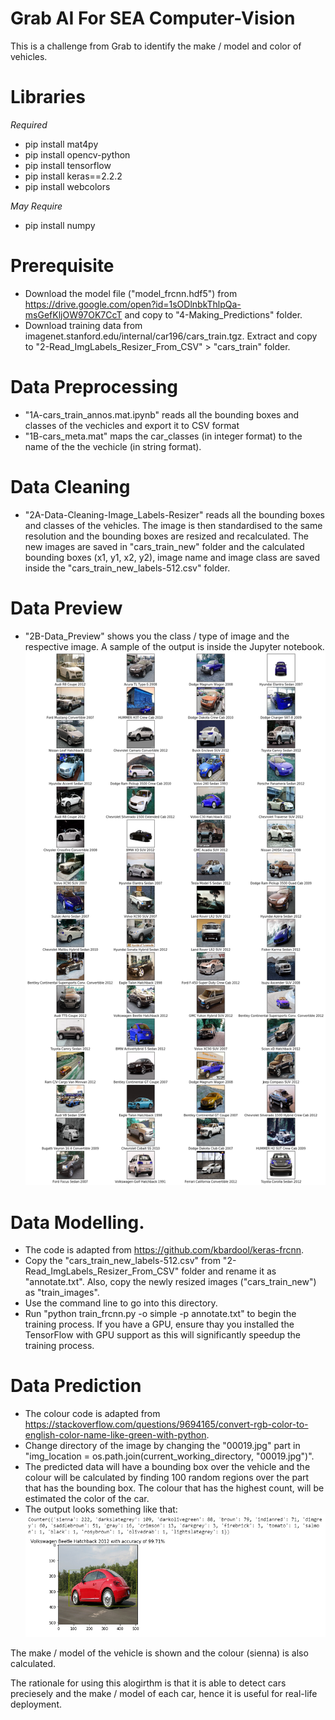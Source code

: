 # Grab AI For SEA Computer-Vision
This is a challenge from Grab to identify the make / model and color of vehicles.

# Libraries
_Required_

- pip install mat4py
- pip install opencv-python
- pip install tensorflow
- pip install keras==2.2.2
- pip install webcolors

_May Require_
- pip install numpy

# Prerequisite
- Download the model file ("model_frcnn.hdf5") from https://drive.google.com/open?id=1sODlnbkThlpQa-msGefKljOW97OK7CcT and copy to "4-Making_Predictions" folder.
- Download training data from imagenet.stanford.edu/internal/car196/cars_train.tgz. Extract and copy to "2-Read_ImgLabels_Resizer_From_CSV" > "cars_train" folder.

# Data Preprocessing
- "1A-cars_train_annos.mat.ipynb" reads all the bounding boxes and classes of the vechicles and export it to CSV format
- "1B-cars_meta.mat" maps the car_classes (in integer format) to the name of the the vechicle (in string format).

# Data Cleaning
- "2A-Data-Cleaning-Image_Labels-Resizer" reads all the bounding boxes and classes of the vehicles. The image is then standardised to the same resolution and the bounding boxes are resized and recalculated. The new images are saved in "cars_train_new" folder and the calculated bounding boxes (x1, y1, x2, y2), image name and image class are saved inside the "cars_train_new_labels-512.csv" folder.

# Data Preview
- "2B-Data_Preview" shows you the class / type of image and the respective image. A sample of the output is inside the Jupyter notebook.
![Image of Preview](https://github.com/jeromechua/Grab-AI-For-SEA---Computer-Vision/blob/master/2-Read_ImgLabels_Resizer_From_CSV/data_preview.png)

# Data Modelling.
- The code is adapted from https://github.com/kbardool/keras-frcnn.
- Copy the "cars_train_new_labels-512.csv" from "2-Read_ImgLabels_Resizer_From_CSV" folder and rename it as "annotate.txt". Also, copy the newly resized images ("cars_train_new") as "train_images".
- Use the command line to go into this directory. 
- Run "python train_frcnn.py -o simple -p annotate.txt" to begin the training process. If you have a GPU, ensure thay you installed the TensorFlow with GPU support as this will significantly speedup the training process.

# Data Prediction
- The colour code is adapted from https://stackoverflow.com/questions/9694165/convert-rgb-color-to-english-color-name-like-green-with-python.
- Change directory of the image by changing the "00019.jpg" part in "img_location = os.path.join(current_working_directory, "00019.jpg")".
- The predicted data will have a bounding box over the vehicle and the colour will be calculated by finding 100 random regions over the part that has the bounding box. The colour that has the highest count, will be estimated the color of the car.
- The output looks something like that:
![Image of Output](https://github.com/jeromechua/Grab-AI-For-SEA---Computer-Vision/blob/master/Expected%20Output.PNG)

The make / model of the vehicle is shown and the colour (sienna) is also calculated.

The rationale for using this alogirthm is that it is able to detect cars preciesely and the make / model of each car, hence it is useful for real-life deployment.
